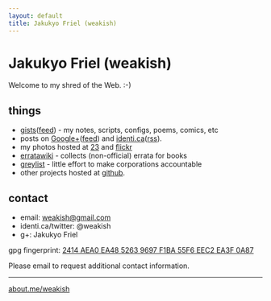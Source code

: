 ```yaml
---
layout: default
title: Jakukyo Friel (weakish)
---
```


Jakukyo Friel (weakish)
=======================

Welcome to my shred of the Web. :-)

things
------

* [gists][]([feed][gist-feed]) - my notes, scripts, configs, poems, comics, etc
* posts on [Google+][gplus-posts]([feed][gplus-feed]) and [identi.ca][]([rss][pump2rss]).
* my photos hosted at [23][] and [flickr][]
* [erratawiki][] - collects (non-official) errata for books
* [greylist][] - little effort to make corporations accountable
* other projects hosted at [github][].

[gists]: http://gist.github.com/weakish
[gist-feed]: http://gist.github.com/weakish.atom
[erratawiki]: https://github.com/weakish/errata/wiki
[greylist]: https://github.com/weakish/greylist/wiki
[gplus-posts]: https://plus.google.com/107331692444266690632/posts
[gplus-feed]: http://gplusrss.com/rss/feed/ea57ff853aa87c2f3078f17958b0fc3c4fa6748a9eeaf (powered by gplusrss)
[github]: https://github.com/weakish/
[23]: http://www.23hq.com/weakish/album/list/
[flickr]: http://www.flickr.com/photos/weakish/sets/
[identi.ca]: https://identi.ca/weakish/
[pump2rss]: https://pump2rss.com/feed/weakish@identi.ca.atom

contact
-------

* email: <weakish@gmail.com>
* identi.ca/twitter: @weakish
* g+: Jakukyo Friel

gpg fingerprint: [2414 AEA0 EA48 5263 9697  F1BA 55F6 EEC2 EA3F 0A87][gpg]

[gpg]: https://savannah.nongnu.org/people/viewgpg.php?user_id=65699

Please email to request additional contact information.

----

[about.me/weakish](https://about.me/weakish)
